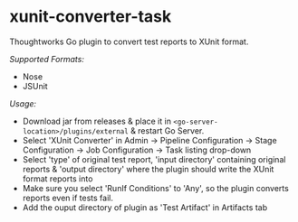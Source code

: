 xunit-converter-task
====================

Thoughtworks Go plugin to convert test reports to XUnit format.

*Supported Formats:*

* Nose
* JSUnit

*Usage:*

* Download jar from releases & place it in `<go-server-location>/plugins/external` & restart Go Server.
* Select 'XUnit Converter' in Admin -> Pipeline Configuration -> Stage Configuration -> Job Configuration -> Task listing drop-down
* Select 'type' of original test report, 'input directory' containing original reports & 'output directory' where the plugin should write the XUnit format reports into
* Make sure you select 'RunIf Conditions' to 'Any', so the plugin converts reports even if tests fail.
* Add the ouput directory of plugin as 'Test Artifact' in Artifacts tab
